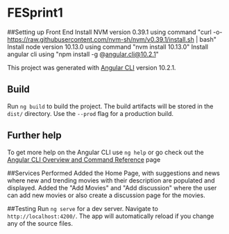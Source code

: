 # FESprint1


##Setting up Front End
Install NVM version 0.39.1 using command "curl -o- https://raw.githubusercontent.com/nvm-sh/nvm/v0.39.1/install.sh | bash"
Install node version 10.13.0 using command "nvm install 10.13.0"
Install angular cli using "npm install -g @angular.cli@10.2.1"

This project was generated with [Angular CLI](https://github.com/angular/angular-cli) version 10.2.1.

## Build

Run `ng build` to build the project. The build artifacts will be stored in the `dist/` directory. Use the `--prod` flag for a production build.

## Further help
To get more help on the Angular CLI use `ng help` or go check out the [Angular CLI Overview and Command Reference](https://angular.io/cli) page


##Services Performed
Added the Home Page, with suggestions and news where new and trending movies with their description are populated and displayed. 
Added the "Add Movies" and "Add discussion" where the user can add new movies or also create a discussion page for the movies. 

##Testing
Run `ng serve` for a dev server. Navigate to `http://localhost:4200/`. The app will automatically reload if you change any of the source files.


